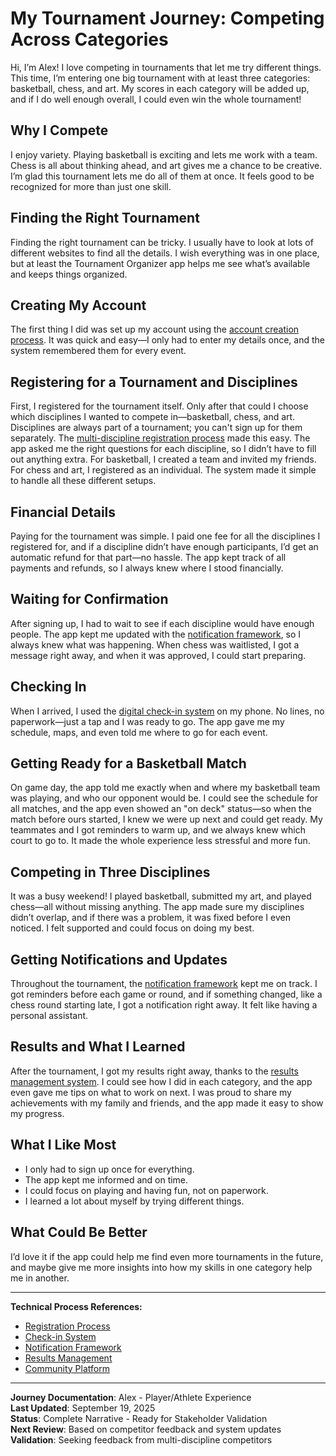 
# My Tournament Journey: Competing Across Categories

Hi, I’m Alex! I love competing in tournaments that let me try different things. This time, I’m entering one big tournament with at least three categories: basketball, chess, and art. My scores in each category will be added up, and if I do well enough overall, I could even win the whole tournament!

## Why I Compete

I enjoy variety. Playing basketball is exciting and lets me work with a team. Chess is all about thinking ahead, and art gives me a chance to be creative. I’m glad this tournament lets me do all of them at once. It feels good to be recognized for more than just one skill.

## Finding the Right Tournament

Finding the right tournament can be tricky. I usually have to look at lots of different websites to find all the details. I wish everything was in one place, but at least the Tournament Organizer app helps me see what’s available and keeps things organized.

## Creating My Account

The first thing I did was set up my account using the [account creation process](../technical-processes/registration-process.md). It was quick and easy—I only had to enter my details once, and the system remembered them for every event.

## Registering for a Tournament and Disciplines

First, I registered for the tournament itself. Only after that could I choose which disciplines I wanted to compete in—basketball, chess, and art. Disciplines are always part of a tournament; you can't sign up for them separately. The [multi-discipline registration process](../technical-processes/registration-process.md) made this easy. The app asked me the right questions for each discipline, so I didn’t have to fill out anything extra. For basketball, I created a team and invited my friends. For chess and art, I registered as an individual. The system made it simple to handle all these different setups.


## Financial Details

Paying for the tournament was simple. I paid one fee for all the disciplines I registered for, and if a discipline didn’t have enough participants, I’d get an automatic refund for that part—no hassle. The app kept track of all payments and refunds, so I always knew where I stood financially.

## Waiting for Confirmation

After signing up, I had to wait to see if each discipline would have enough people. The app kept me updated with the [notification framework](../technical-processes/notification-framework.md), so I always knew what was happening. When chess was waitlisted, I got a message right away, and when it was approved, I could start preparing.

## Checking In

When I arrived, I used the [digital check-in system](../technical-processes/check-in-system.md) on my phone. No lines, no paperwork—just a tap and I was ready to go. The app gave me my schedule, maps, and even told me where to go for each event.


## Getting Ready for a Basketball Match

On game day, the app told me exactly when and where my basketball team was playing, and who our opponent would be. I could see the schedule for all matches, and the app even showed an "on deck" status—so when the match before ours started, I knew we were up next and could get ready. My teammates and I got reminders to warm up, and we always knew which court to go to. It made the whole experience less stressful and more fun.

## Competing in Three Disciplines

It was a busy weekend! I played basketball, submitted my art, and played chess—all without missing anything. The app made sure my disciplines didn’t overlap, and if there was a problem, it was fixed before I even noticed. I felt supported and could focus on doing my best.

## Getting Notifications and Updates

Throughout the tournament, the [notification framework](../technical-processes/notification-framework.md) kept me on track. I got reminders before each game or round, and if something changed, like a chess round starting late, I got a notification right away. It felt like having a personal assistant.

## Results and What I Learned

After the tournament, I got my results right away, thanks to the [results management system](../technical-processes/results-management.md). I could see how I did in each category, and the app even gave me tips on what to work on next. I was proud to share my achievements with my family and friends, and the app made it easy to show my progress.

## What I Like Most

- I only had to sign up once for everything.
- The app kept me informed and on time.
- I could focus on playing and having fun, not on paperwork.
- I learned a lot about myself by trying different things.

## What Could Be Better

I’d love it if the app could help me find even more tournaments in the future, and maybe give me more insights into how my skills in one category help me in another.

---

**Technical Process References:**  
- [Registration Process](../technical-processes/registration-process.md)  
- [Check-in System](../technical-processes/check-in-system.md)  
- [Notification Framework](../technical-processes/notification-framework.md)  
- [Results Management](../technical-processes/results-management.md)  
- [Community Platform](../technical-processes/community-platform.md)  

---

**Journey Documentation**: Alex - Player/Athlete Experience  
**Last Updated**: September 19, 2025  
**Status**: Complete Narrative - Ready for Stakeholder Validation  
**Next Review**: Based on competitor feedback and system updates  
**Validation**: Seeking feedback from multi-discipline competitors